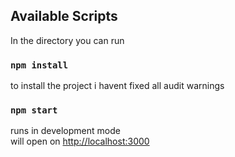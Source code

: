 ## Available Scripts

In the directory you can run

### `npm install`

to install the project i havent fixed all audit warnings

### `npm start`

runs in development mode <br />
will open on [http://localhost:3000](http://localhost:3000) 


